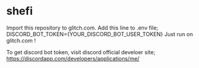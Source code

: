 # shefi

Import this repository to glitch.com.
Add this line to .env file; DISCORD_BOT_TOKEN={YOUR_DISCORD_BOT_USER_TOKEN}
Just run on glitch.com !

To get discord bot token, visit discord official develoer site; https://discordapp.com/developers/applications/me/

